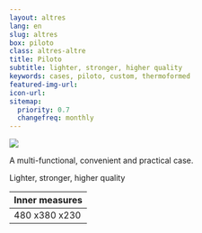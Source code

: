```yaml
---
layout: altres
lang: en
slug: altres
box: piloto
class: altres-altre
title: Piloto
subtitle: lighter, stronger, higher quality
keywords: cases, piloto, custom, thermoformed
featured-img-url:
icon-url: 
sitemap:
  priority: 0.7
  changefreq: monthly
--- 
```


 	
<p class="text-center"><img src="{{ site.base_url }}/assets/img/01-thumbnail-box-fort-maletes-piloto.jpg"></p>

A multi-functional, convenient and practical case.

Lighter, stronger, higher quality

Inner measures|
--- |
480 x380 x230|